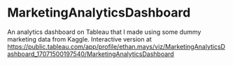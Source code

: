 # MarketingAnalyticsDashboard
An analytics dashboard on Tableau that I made using some dummy marketing data from Kaggle. Interactive version at https://public.tableau.com/app/profile/ethan.mays/viz/MarketingAnalyticsDashboard_17071500197540/MarketingAnalyticsDashboard

